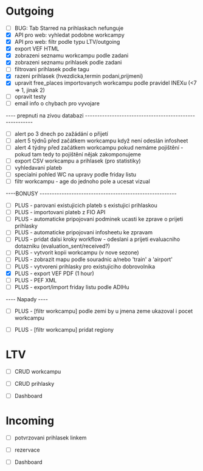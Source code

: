 # Outgoing
 - [ ] BUG: Tab Starred na prihlaskach nefunguje
 - [x] API pro web: vyhledat podobne workcampy
 - [x] API pro web: filtr podle typu LTV/outgoing
 - [x] export VEF HTML
 - [x] zobrazeni seznamu workcampu podle zadani
 - [x] zobrazeni seznamu prihlasek podle zadani 
 - [ ] filtrovani prihlasek podle tagu
 - [x] razeni prihlasek (hvezdicka,termin podani,prijmeni)
 - [x] upravit free_places importovanych workcampu podle pravidel INEXu (<7 => 1, jinak 2)
 - [ ] opravit testy
 - [ ] email info o chybach pro vyvojare

---- prepnuti na zivou databazi --------------------------------------------------------

 - [ ] alert po 3 dnech po zažádání o přijetí
 - [ ] alert 5 týdnů před začátkem workcampu když není odeslán infosheet
 - [ ] alert 4 týdny před začátkem workcampu pokud nemáme pojištění - pokud tam tedy to pojištění nějak zakomponujeme
 - [ ] export CSV workcampu a prihlasek (pro statistiky)
 - [ ] vyhledavani plateb
 - [ ] specialni pohled WC na upravy podle friday listu
 - [ ] filtr workcampu - age do jednoho pole a ucesat vizual

----BONUSY --------------------------------------------------------

 - [ ] PLUS - parovani existujicich plateb s existujici prihlaskou
 - [ ] PLUS - importovani plateb z FIO API
 - [ ] PLUS - automaticke pripojovani podminek ucasti ke zprave o prijeti prihlasky
 - [ ] PLUS - automaticke pripojovani infosheetu ke zpravam
 - [ ] PLUS - pridat dalsi kroky workflow - odeslani a prijeti evaluacniho dotazniku (evaluation_sent/received?)
 - [ ] PLUS - vytvorit kopii workcampu (v nove sezone)
 - [ ] PLUS - zobrazit mapu podle souradnic a/nebo 'train' a 'airport'
 - [ ] PLUS - vytvoreni prihlasky pro existujiciho dobrovolnika
 - [x] PLUS - export VEF PDF (1 hour)
 - [ ] PLUS - PEF XML
 - [ ] PLUS - export/import friday listu podle ADIHu

---- Napady ----

 - [ ] PLUS - [filtr workcampu] podle zemi by u jmena zeme ukazoval i pocet workcampu
 - [ ] PLUS - [filtr workcampu] pridat regiony


 

# LTV
 - [ ] CRUD workcampu
 - [ ] CRUD prihlasky 
 - [ ] Dashboard


# Incoming

 - [ ] potvrzovani prihlasek linkem
 - [ ] rezervace
 - [ ] Dashboard



